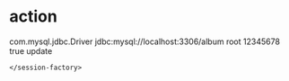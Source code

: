 # action
<!DOCTYPE hibernate-configuration PUBLIC
	"-//Hibernate/Hibernate Configuration DTD 3.0//EN"
	"http://www.hibernate.org/dtd/hibernate-configuration-3.0.dtd">

<hibernate-configuration>
	<session-factory>
		 <!-- Database connection settings -->
        <property name="connection.driver_class">com.mysql.jdbc.Driver</property>
        <property name="connection.url">jdbc:mysql://localhost:3306/album</property>
        <property name="connection.username">root</property>
        <property name="connection.password">12345678</property>
        <property name="show_sql">true</property>
        <!-- Drop and re-create the database schema on startup -->
        <property name="hbm2ddl.auto">update</property>
      <!--   <mapping resource="model/Student.hbm.xml"/> -->
      <mapping class="net.csy.entity.User"/>

	</session-factory>
</hibernate-configuration>
